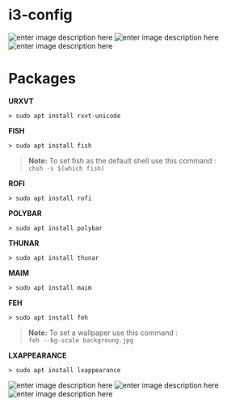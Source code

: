 






# i3-config
![enter image description here](https://cdn.discordapp.com/attachments/855558511961178115/1000068326292201522/22__2022_01_164151.jpg)
![enter image description here](https://cdn.discordapp.com/attachments/855558511961178115/1000068325394624512/22__2022_01_164137.jpg)
![enter image description here](https://cdn.discordapp.com/attachments/855558511961178115/1000067986473877504/unknown.png)










# Packages

**URXVT**

```> sudo apt install rxvt-unicode```

**FISH**

```> sudo apt install fish```

> **Note:** To set fish as the default shell use this command :  
> ``chsh -s $(which fish)``


**ROFI**

```> sudo apt install rofi```


**POLYBAR**

```> sudo apt install polybar```


**THUNAR**

```> sudo apt install thunar```


**MAIM**

```> sudo apt install maim```

**FEH**

```> sudo apt install feh```

> **Note:** To set a wallpaper use this command  :  
> ``feh --bg-scale backgroung.jpg``





**LXAPPEARANCE**

```> sudo apt install lxappearance```

![enter image description here](https://cdn.discordapp.com/attachments/855558511961178115/1000063445334499369/22__2022_01_163419.jpg)
![enter image description here](https://cdn.discordapp.com/attachments/855558511961178115/1000063445783281734/22__2022_01_163441.jpg)
![enter image description here](https://cdn.discordapp.com/attachments/855558511961178115/1000063446009782423/22__2022_01_163444.jpg)








